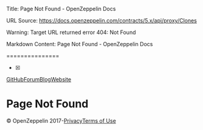 Title: Page Not Found - OpenZeppelin Docs

URL Source: https://docs.openzeppelin.com/contracts/5.x/api/proxy/Clones

Warning: Target URL returned error 404: Not Found

Markdown Content:
Page Not Found - OpenZeppelin Docs

===============

[](https://docs.openzeppelin.com/)

- [x] 

[GitHub](https://github.com/OpenZeppelin)[Forum](https://forum.openzeppelin.com/)[Blog](https://blog.openzeppelin.com/)[Website](https://openzeppelin.com/)

Page Not Found
==============

© OpenZeppelin 2017-[Privacy](https://openzeppelin.com/privacy)[Terms of Use](https://openzeppelin.com/tos)
